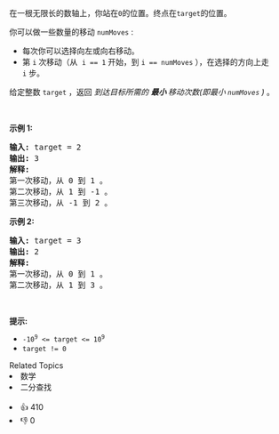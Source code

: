 <p>在一根无限长的数轴上，你站在<code>0</code>的位置。终点在<code>target</code>的位置。</p>

<p>你可以做一些数量的移动 <code>numMoves</code> :</p>

<ul> 
 <li>每次你可以选择向左或向右移动。</li> 
 <li>第 <code>i</code>&nbsp;次移动（从 &nbsp;<code>i == 1</code>&nbsp;开始，到&nbsp;<code>i == numMoves</code> ），在选择的方向上走 <code>i</code>&nbsp;步。</li> 
</ul>

<p>给定整数&nbsp;<code>target</code> ，返回 <em>到达目标所需的 <strong>最小&nbsp;</strong>移动次数(即最小 <code>numMoves</code> )&nbsp;</em>。</p>

<p>&nbsp;</p>

<p><strong>示例 1:</strong></p>

<pre>
<strong>输入:</strong> target = 2
<strong>输出:</strong> 3
<strong>解释:</strong>
第一次移动，从 0 到 1 。
第二次移动，从 1 到 -1 。
第三次移动，从 -1 到 2 。
</pre>

<p><strong>示例 2:</strong></p>

<pre>
<strong>输入:</strong> target = 3
<strong>输出:</strong> 2
<strong>解释:</strong>
第一次移动，从 0 到 1 。
第二次移动，从 1 到 3 。
</pre>

<p>&nbsp;</p>

<p><strong>提示:</strong></p>

<ul> 
 <li><code>-10<sup>9</sup>&nbsp;&lt;= target &lt;= 10<sup>9</sup></code></li> 
 <li><code>target != 0</code></li> 
</ul>

<div><div>Related Topics</div><div><li>数学</li><li>二分查找</li></div></div><br><div><li>👍 410</li><li>👎 0</li></div>
